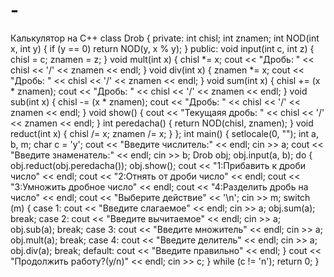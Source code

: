 # -
Калькулятор на С++
class Drob {
private:
int chisl;
int znamen;
int NOD(int x, int y)
{
if (y == 0)
return NOD(y, x % y);
}
public:
void input(int c, int z)
{
chisl = c;
znamen = z;
}
void mult(int x)
{
chisl *= x;
cout << "Дробь: " << chisl << '/' << znamen << endl;
}
void div(int x)
{
znamen *= x;
cout << "Дробь: " << chisl << '/' << znamen << endl;
}
void sum(int x)
{
chisl += (x * znamen);
cout << "Дробь: " << chisl << '/' << znamen << endl;
}
void sub(int x)
{
chisl -= (x * znamen);
cout << "Дробь: " << chisl << '/' << znamen << endl;
}
void show()
{
cout << "Текущаяя дробь: " << chisl << '/' << znamen << endl;
}
int peredacha()
{
return NOD(chisl, znamen);
}
void reduct(int x)
{
chisl /= x;
znamen /= x;
}
};
int main() {
setlocale(0, "");
int a, b, m;
char c = 'y';
cout << "Введите числитель:" << endl;
cin >> a;
cout << "Введите знаменатель:" << endl;
cin >> b;
Drob obj;
obj.input(a, b);
do {
obj.reduct(obj.peredacha());
obj.show();
cout << "1:Прибавить к дроби число" << endl;
cout << "2:Отнять от дроби число" << endl;
cout << "3:Умножить дробное число" << endl;
cout << "4:Разделить дробь на число" << endl;
cout << "Выберите действие" << '\n';
cin >> m;
switch (m)
{
case 1:
cout << "Введите слагаемое" << endl;
cin >> a;
obj.sum(a);
break;
case 2:
cout << "Введите вычитаемое" << endl;
cin >> a;
obj.sub(a);
break;
case 3:
cout << "Введите множитель" << endl;
cin >> a;
obj.mult(a);
break;
case 4:
cout << "Введите делитель" << endl;
cin >> a;
obj.div(a);
break;
default:
cout << "Введите правильно" << endl;
}
cout << "Продолжить работу?(y/n)" << endl;
cin >> c;
} while (c != 'n');
return 0;
}
